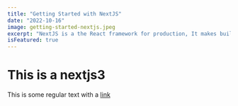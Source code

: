 ```yaml
---
title: "Getting Started with NextJS"
date: "2022-10-16"
image: getting-started-nextjs.jpeg
excerpt: "NextJS is a the React framework for production, It makes building react app with many functions like getStaticProps, Link, Routing and so on. I for got the most important one. The server-side rendering"
isFeatured: true
---
```


# This is a nextjs3

This is some regular text with a [link](https://google.com)
